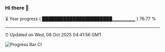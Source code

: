 ### Hi there 👋

⏳ Year progress { ███████████████████████▁▁▁▁▁▁▁ } 76.77 %

---

⏰ Updated on Wed, 08 Oct 2025 04:41:56 GMT

![Progress Bar CI](https://github.com/IshwaranRudhara/GIT-ACTION/workflows/Progress%20Bar%20CI/badge.svg)
